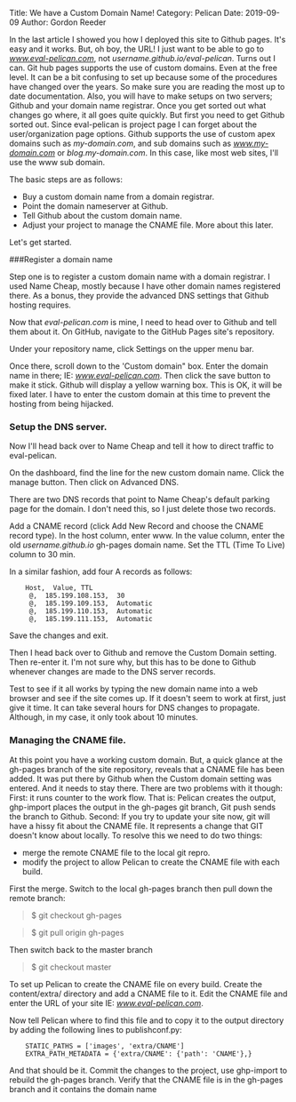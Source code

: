 Title: We have a Custom Domain Name!
Category: Pelican
Date: 2019-09-09
Author: Gordon Reeder

In the last article I showed you how I deployed this site to Github pages. It's easy and it works. But, oh boy, the URL! I just want to be able to go to *www.eval-pelican.com*, not *username.github.io/eval-pelican*. Turns out I can. Git hub pages supports the use of custom domains. Even at the free level. It can be a bit confusing to set up because some of the procedures have changed over the years. So make sure you are reading the most up to date documentation. Also, you will have to make setups on two servers; Github and your domain name registrar. Once you get sorted out what changes go where, it all goes quite quickly.
But first you need to get Github sorted out. Since eval-pelican is project page I can forget about the user/organization page options.  Github supports the use of custom apex domains such as *my-domain.com*, and sub domains such as *www.my-domain.com* or *blog.my-domain.com*. In this case, like most web sites, I'll use the www sub domain.

The basic steps are as follows:

 - Buy a custom domain name from a domain registrar.
 - Point the domain nameserver at Github.
 - Tell Github about the custom domain name.
 - Adjust your project to manage the CNAME file. More about this later.

Let's get started.

###Register a domain name

Step one is to register a custom domain name with a domain registrar. I used Name Cheap, mostly because I have other domain names registered there. As a bonus, they provide the advanced DNS settings that Github hosting requires. 

Now that *eval-pelican.com* is mine, I need to head over to Github and tell them about it. On GitHub, navigate to the GitHub Pages site's repository.

Under your repository name, click Settings on the upper menu bar. 

Once there, scroll down to the 'Custom domain" box. Enter the domain name in there; IE: *www.eval-pelican.com*. Then click the save button to make it stick. Github will display a yellow warning box. This is OK, it will be fixed later. I have to enter the custom domain at this time to prevent the hosting from being hijacked.

### Setup the DNS server.

Now I'll head back over to Name Cheap and tell it how to direct traffic to eval-pelican. 

On the dashboard, find the line for the new custom domain name. Click the manage button. Then click on Advanced DNS.

There are two DNS records that point to Name Cheap's default parking page for the domain. I don't need this, so I just delete those two records.

Add a CNAME record (click Add New Record and choose the CNAME record type). In the host column, enter www. In the value column, enter the old *username.github.io* gh-pages domain name. Set the TTL (Time To Live) column to 30 min.

In a similar fashion, add four A records as follows:

```
    Host,  Value, TTL
     @,  185.199.108.153,  30
     @,  185.199.109.153,  Automatic
     @,  185.199.110.153,  Automatic
     @,  185.199.111.153,  Automatic
```

Save the changes and exit.

Then I head back over to Github and remove the Custom Domain setting. Then re-enter it. I'm not sure why, but this has to be done to Github whenever changes are made to the DNS server records.

Test to see if it all works by typing the new domain name into a web browser and see if the site comes up. If it doesn't seem to work at first, just give it time. It can take several hours for DNS changes to propagate. Although, in my case, it only took about 10 minutes.

### Managing the CNAME file.

At this point you have a working custom domain. But, a quick glance at the gh-pages branch of the site repository, reveals that a CNAME file has been added. It was put there by Github when the Custom domain setting was entered. And it needs to stay there. There are two problems with it though: First: it runs counter to the work flow. That is: Pelican creates the output, ghp-import places the output in the gh-pages git branch, Git push sends the branch to Github. Second: If you try to update your site now, git will have a hissy fit about the CNAME file. It represents a change that GIT doesn't know about locally. To resolve this we need to do two things:

 - merge the remote CNAME file to the local git repro.
 - modify the project to allow Pelican to create the CNAME file with each build.

First the merge. Switch to the local gh-pages branch then pull down the remote branch:

> $ git checkout gh-pages

> $ git pull origin gh-pages

Then switch back to the master branch

> $ git checkout master

To set up Pelican to create the CNAME file on every build.
Create the content/extra/ directory and add a CNAME file to it. Edit the CNAME file and enter the URL of your site IE: *www.eval-pelican.com*.

Now tell Pelican where to find this file and to copy it to the output directory by adding the following lines to publishconf.py:

```
	STATIC_PATHS = ['images', 'extra/CNAME']
	EXTRA_PATH_METADATA = {'extra/CNAME': {'path': 'CNAME'},}
```
And that should be it. Commit the changes to the project, use ghp-import to rebuild the gh-pages branch. Verify that the CNAME file is in the gh-pages branch and it contains the domain name